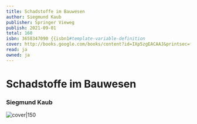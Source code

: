 ```yaml
---
title: Schadstoffe im Bauwesen
author: Siegmund Kaub
publisher: Springer Vieweg
publish: 2021-09-01
total: 160
isbn: 3658347090 {{isbn1#template-variable-definition
cover: http://books.google.com/books/content?id=IXp5zgEACAAJ&printsec=frontcover&img=1&zoom=1&source=gbs_api
read: ja
owned: ja
---
```


# Schadstoffe im Bauwesen
### Siegmund Kaub
![cover|150](http://books.google.com/books/content?id=IXp5zgEACAAJ&printsec=frontcover&img=1&zoom=1&source=gbs_api)